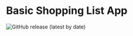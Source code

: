 # Basic Shopping List App 

![GitHub release (latest by date)](https://img.shields.io/github/v/release/truffi01/BB)
